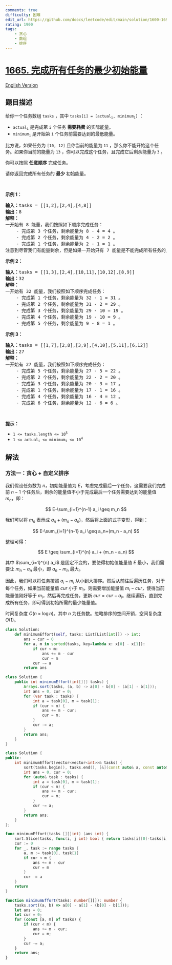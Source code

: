 ```yaml
---
comments: true
difficulty: 困难
edit_url: https://github.com/doocs/leetcode/edit/main/solution/1600-1699/1665.Minimum%20Initial%20Energy%20to%20Finish%20Tasks/README.md
rating: 1900
tags:
    - 贪心
    - 数组
    - 排序
---
```


# [1665. 完成所有任务的最少初始能量](https://leetcode.cn/problems/minimum-initial-energy-to-finish-tasks)

[English Version](/solution/1600-1699/1665.Minimum%20Initial%20Energy%20to%20Finish%20Tasks/README_EN.md)

## 题目描述

<!-- 这里写题目描述 -->

<p>给你一个任务数组 <code>tasks</code> ，其中 <code>tasks[i] = [actual<sub>i</sub>, minimum<sub>i</sub>]</code> ：</p>

<ul>
	<li><code>actual<sub>i</sub></code> 是完成第 <code>i</code> 个任务 <strong>需要耗费</strong> 的实际能量。</li>
	<li><code>minimum<sub>i</sub></code> 是开始第 <code>i</code> 个任务前需要达到的最低能量。</li>
</ul>

<p>比方说，如果任务为 <code>[10, 12]</code> 且你当前的能量为 <code>11</code> ，那么你不能开始这个任务。如果你当前的能量为 <code>13</code> ，你可以完成这个任务，且完成它后剩余能量为 <code>3</code> 。</p>

<p>你可以按照 <strong>任意顺序</strong> 完成任务。</p>

<p>请你返回完成所有任务的 <strong>最少</strong> 初始能量。</p>

<p> </p>

<p><strong>示例 1：</strong></p>

<pre><b>输入：</b>tasks = [[1,2],[2,4],[4,8]]
<b>输出：</b>8
<strong>解释：</strong>
一开始有 8 能量，我们按照如下顺序完成任务：
    - 完成第 3 个任务，剩余能量为 8 - 4 = 4 。
    - 完成第 2 个任务，剩余能量为 4 - 2 = 2 。
    - 完成第 1 个任务，剩余能量为 2 - 1 = 1 。
注意到尽管我们有能量剩余，但是如果一开始只有 7 能量是不能完成所有任务的，因为我们无法开始第 3 个任务。</pre>

<p><strong>示例 2：</strong></p>

<pre><b>输入：</b>tasks = [[1,3],[2,4],[10,11],[10,12],[8,9]]
<b>输出：</b>32
<strong>解释：</strong>
一开始有 32 能量，我们按照如下顺序完成任务：
    - 完成第 1 个任务，剩余能量为 32 - 1 = 31 。
    - 完成第 2 个任务，剩余能量为 31 - 2 = 29 。
    - 完成第 3 个任务，剩余能量为 29 - 10 = 19 。
    - 完成第 4 个任务，剩余能量为 19 - 10 = 9 。
    - 完成第 5 个任务，剩余能量为 9 - 8 = 1 。</pre>

<p><strong>示例 3：</strong></p>

<pre><b>输入：</b>tasks = [[1,7],[2,8],[3,9],[4,10],[5,11],[6,12]]
<b>输出：</b>27
<strong>解释：</strong>
一开始有 27 能量，我们按照如下顺序完成任务：
    - 完成第 5 个任务，剩余能量为 27 - 5 = 22 。
    - 完成第 2 个任务，剩余能量为 22 - 2 = 20 。
    - 完成第 3 个任务，剩余能量为 20 - 3 = 17 。
    - 完成第 1 个任务，剩余能量为 17 - 1 = 16 。
    - 完成第 4 个任务，剩余能量为 16 - 4 = 12 。
    - 完成第 6 个任务，剩余能量为 12 - 6 = 6 。
</pre>

<p> </p>

<p><strong>提示：</strong></p>

<ul>
	<li><code>1 &lt;= tasks.length &lt;= 10<sup>5</sup></code></li>
	<li><code>1 &lt;= actual<sub>​i</sub> &lt;= minimum<sub>i</sub> &lt;= 10<sup>4</sup></code></li>
</ul>

## 解法

### 方法一：贪心 + 自定义排序

我们假设任务数为 $n$，初始能量值为 $E$，考虑完成最后一个任务，这需要我们完成前 $n-1$ 个任务后，剩余的能量值不小于完成最后一个任务需要达到的能量值 $m_n$，即：

$$
E-\sum_{i=1}^{n-1} a_i \geq m_n
$$

我们可以将 $m_n$ 表示成 $a_n+(m_n - a_n)$，然后将上面的式子变形，得到：

$$
E-\sum_{i=1}^{n-1} a_i \geq a_n+(m_n - a_n)
$$

整理可得：

$$
E \geq \sum_{i=1}^{n} a_i + (m_n - a_n)
$$

其中 $\sum_{i=1}^{n} a_i$ 是固定不变的，要使得初始值能量值 $E$ 最小，我们需要让 $m_n - a_n$ 最小，即 $a_n-m_n$ 最大。

因此，我们可以将任务按照 $a_i-m_i$ 从小到大排序。然后从前往后遍历任务，对于每个任务，如果当前能量值 $cur$ 小于 $m_i$，则需要增加能量值 $m_i - cur$，使得当前能量值刚好等于 $m_i$，然后再完成任务，更新 $cur = cur - a_i$。继续遍历，直到完成所有任务，即可得到初始所需的最少能量值。

时间复杂度 $O(n\times \log n)$。其中 $n$ 为任务数。忽略排序的空间开销，空间复杂度 $O(1)$。

<!-- tabs:start -->

```python
class Solution:
    def minimumEffort(self, tasks: List[List[int]]) -> int:
        ans = cur = 0
        for a, m in sorted(tasks, key=lambda x: x[0] - x[1]):
            if cur < m:
                ans += m - cur
                cur = m
            cur -= a
        return ans
```

```java
class Solution {
    public int minimumEffort(int[][] tasks) {
        Arrays.sort(tasks, (a, b) -> a[0] - b[0] - (a[1] - b[1]));
        int ans = 0, cur = 0;
        for (var task : tasks) {
            int a = task[0], m = task[1];
            if (cur < m) {
                ans += m - cur;
                cur = m;
            }
            cur -= a;
        }
        return ans;
    }
}
```

```cpp
class Solution {
public:
    int minimumEffort(vector<vector<int>>& tasks) {
        sort(tasks.begin(), tasks.end(), [&](const auto& a, const auto& b) { return a[0] - a[1] < b[0] - b[1]; });
        int ans = 0, cur = 0;
        for (auto& task : tasks) {
            int a = task[0], m = task[1];
            if (cur < m) {
                ans += m - cur;
                cur = m;
            }
            cur -= a;
        }
        return ans;
    }
};
```

```go
func minimumEffort(tasks [][]int) (ans int) {
	sort.Slice(tasks, func(i, j int) bool { return tasks[i][0]-tasks[i][1] < tasks[j][0]-tasks[j][1] })
	cur := 0
	for _, task := range tasks {
		a, m := task[0], task[1]
		if cur < m {
			ans += m - cur
			cur = m
		}
		cur -= a
	}
	return
}
```

```ts
function minimumEffort(tasks: number[][]): number {
    tasks.sort((a, b) => a[0] - a[1] - (b[0] - b[1]));
    let ans = 0;
    let cur = 0;
    for (const [a, m] of tasks) {
        if (cur < m) {
            ans += m - cur;
            cur = m;
        }
        cur -= a;
    }
    return ans;
}
```

<!-- tabs:end -->

<!-- end -->
